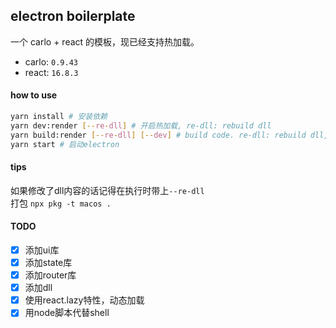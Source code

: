 ## electron boilerplate
一个 carlo + react 的模板，现已经支持热加载。

* carlo: `0.9.43`  
* react: `16.8.3`  

#### how to use
```bash
yarn install # 安装依赖
yarn dev:render [--re-dll] # 开启热加载, re-dll: rebuild dll
yarn build:render [--re-dll] [--dev] # build code. re-dll: rebuild dll, dev: dev config
yarn start # 启动electron
```

#### tips
如果修改了dll内容的话记得在执行时带上`--re-dll`  
打包 `npx pkg -t macos .`  

#### TODO
* [x] 添加ui库
* [x] 添加state库
* [x] 添加router库
* [x] 添加dll
* [x] 使用react.lazy特性，动态加载
* [x] 用node脚本代替shell